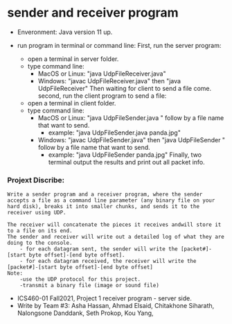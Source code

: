 # sender and receiver program

- Enveronment: Java version 11 up.

- run program in terminal or command line:
    First, run the server program:
    - open a terminal in server folder.
    - type command line: 
        - MacOS or Linux: "java UdpFileReceiver.java" 
        - Windows: "javac UdpFileReceiver.java" 
                then "java UdpFileReceiver"
    Then waiting for client to send a file come.
    second, run the client program to send a file:
    - open a terminal in client folder.
    - type command line: 
        - MacOS or Linux: "java UdpFileSender.java " follow by a file name that want to send.
            - example: "java UdpFileSender.java panda.jpg"
        - Windows: "javac UdpFileSender.java"
            then "java UdpFileSender " follow by a file name that want to send.
            - example: "java UdpFileSender panda.jpg"
    Finally, two terminal output the results and print out all packet info.

### Projext Discribe: 									

    Write a sender program and a receiver program, where the sender accepts a file as a command line parameter (any binary file on your hard disk), breaks it into smaller chunks, and sends it to the receiver using UDP.

    The receiver will concatenate the pieces it receives andwill store it to a file on its end.  
    The sender and receiver will write out a detailed log of what they are doing to the console. 
        - for each datagram sent, the sender will write the [packet#]-[start byte offset]-[end byte offset].
        - for each datagram received, the receiver will write the [packet#]-[start byte offset]-[end byte offset]
    Note:
        -use the UDP protocol for this project.
        -transmit a binary file (image or sound file)

 * ICS460-01 Fall2021, Project 1 receiver program -  server side.
 * Write by Team #3: 
  		Asha Hassan, Ahmad Elsaid, Chitakhone Siharath, Nalongsone Danddank, Seth Prokop, Kou Yang, 